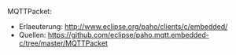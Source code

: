 MQTTPacket: 
- Erlaeuterung: http://www.eclipse.org/paho/clients/c/embedded/
- Quellen:      https://github.com/eclipse/paho.mqtt.embedded-c/tree/master/MQTTPacket
